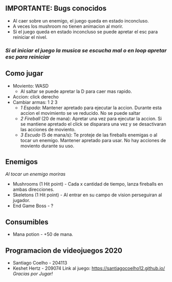 
 
## IMPORTANTE: Bugs conocidos
* Al caer sobre un enemigo, el juego queda en estado inconcluso.
* A veces los mushroom no tienen animacion al morir.
* Si el juego queda en estado inconcluso se puede apretar el esc para reiniciar el nivel.
### *Si al iniciar el juego la musica se escucha mal o en loop apretar esc para reiniciar*

## Como jugar
* Moviento: WASD
  * Al saltar se puede apretar la D para caer mas rapido.
* Accion: click derecho
* Cambiar armas: 1 2 3 
  * *1* *Espada*: Mantener apretado para ejecutar la accion. Durante esta accion el movimiento se ve reducido. No se puede saltar
  * *2* *Fireball* (20 de mana): Apretar una vez para ejecutar la accion. Si se mantiene apretado el click se disparara una vez y se desactivaran las acciones de moviento.
  * *3* *Escudo* (5 de mana/s): Te proteje de las fireballs enemigas o al tocar un enemigo. Mantener apretado para usar. No hay acciones de moviento durante su uso.
  
 ## Enemigos
 *Al tocar un enemigo moriras*
 * Mushrooms (1 Hit point) - Cada x cantidad de tiempo, lanza fireballs en ambas direcciones.
 * Skeletons (1 Hit point) - Al entrar en su campo de vision perseguiran al jugador.
 * End Game Boss - ?
 
 ## Consumibles
 * Mana potion - +50 de mana.
 

## Programacion de videojuegos 2020
 * Santiago Coelho - 204113
 * Keshet Hertz - 209074
 Link al juego: https://santiagocoelho12.github.io/
*Gracias por Jugar!*
